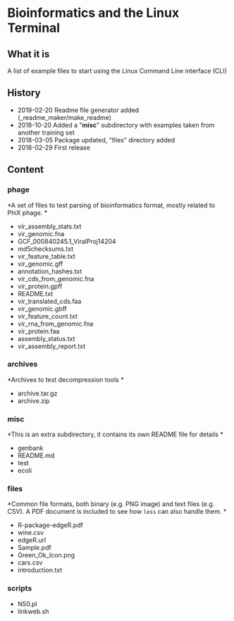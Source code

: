 # Bioinformatics and the Linux Terminal


## What it is

A list of example files to start using the Linux Command Line interface (CLI)


## History

  * 2019-02-20   Readme file generator added (_readme_maker/make_readme)
  * 2018-10-20   Added a "**misc**" subdirectory with examples taken from another training set
  * 2018-03-05   Package updated, "files" directory added
  * 2018-02-29   First release



## Content


### phage

*A set of files to test parsing of bioinformatics format, mostly related to PhiX phage.
 *

 - vir_assembly_stats.txt
 - vir_genomic.fna
 - GCF_000840245.1_ViralProj14204
 - md5checksums.txt
 - vir_feature_table.txt
 - vir_genomic.gff
 - annotation_hashes.txt
 - vir_cds_from_genomic.fna
 - vir_protein.gpff
 - README.txt
 - vir_translated_cds.faa
 - vir_genomic.gbff
 - vir_feature_count.txt
 - vir_rna_from_genomic.fna
 - vir_protein.faa
 - assembly_status.txt
 - vir_assembly_report.txt

### archives

*Archives to test decompression tools
 *

 - archive.tar.gz
 - archive.zip

### misc

*This is an extra subdirectory, it contains its own README file for details
 *

 - genbank
 - README.md
 - test
 - ecoli

### files

*Common file formats, both binary (e.g. PNG image) and text files (e.g. CSV). A PDF document is included to see how `less` can also handle them.
 *

 - R-package-edgeR.pdf
 - wine.csv
 - edgeR.url
 - Sample.pdf
 - Green_Ok_Icon.png
 - cars.csv
 - introduction.txt

### scripts
 - N50.pl
 - linkweb.sh


